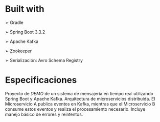 # Built with
➢ Gradle

➢ Spring Boot 3.3.2 

➢ Apache Kafka 

➢ Zookeeper

➢ Serialización: Avro Schema Registry

# Especificaciones

Proyecto de *DEMO* de un sistema de mensajería en tiempo real utilizando Spring Boot y Apache Kafka. Arquitectura de microservicios distribuida. El Microservicio A publica eventos en Kafka, mientras que el Microservicio B consume estos eventos y realiza el procesamiento necesario. Incluye manejo básico de errores y reintentos.

